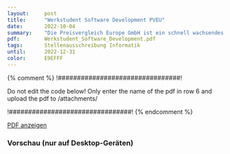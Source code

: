 ```yaml
---
layout:     post
title:      "Werkstudent Software Development PVEU"
date:       2022-10-04
summary:    "Die Preisvergleich Europe GmbH ist ein schnell wachsendes Startup in der Welt des E-Commerce. Zu ihr gehören Portalen wie testit.de, Preisvergleich.ch und Preisvergleich.at."
pdf:        Werkstudent_Software_Development.pdf
tags:       Stellenausschreibung Informatik
until:		2022-12-31
color:      E9EFFF
---
```


{% comment %}
!################################!

Do not edit the code below! Only enter the name of the pdf in row 6 and upload the pdf to /attachments/

!################################!
{% endcomment %}

<a class="btn btn-primary" href="{{ site.url }}/attachments/{{page.pdf}}">PDF anzeigen</a>

<h3>Vorschau (nur auf Desktop-Geräten)</h3>
<div class="d-none d-sm-block">
    <object data="{{ site.url }}/attachments/{{page.pdf}}" width="100%" height="1010" type='application/pdf'>
    </object>
</div>
